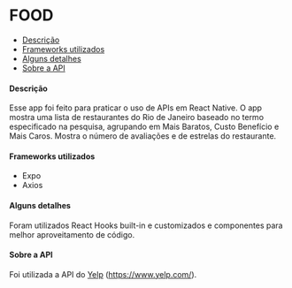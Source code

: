 # FOOD

- [Descrição](#descrição)
- [Frameworks utilizados](#frameworks-utilizados)
- [Alguns detalhes](#alguns-detalhes)
- [Sobre a API](#sobre-a-api)

#### Descrição

Esse app foi feito para praticar o uso de APIs em React Native.
O app mostra uma lista de restaurantes do Rio de Janeiro baseado no termo especificado na pesquisa, agrupando em Mais Baratos, Custo Benefício e Mais Caros. Mostra o número de avaliações e de estrelas do restaurante.

#### Frameworks utilizados

- Expo
- Axios

#### Alguns detalhes

Foram utilizados React Hooks built-in e customizados e componentes para melhor aproveitamento de código.

#### Sobre a API

Foi utilizada a API do [Yelp](https://www.yelp.com/ "Yelp") (https://www.yelp.com/).
